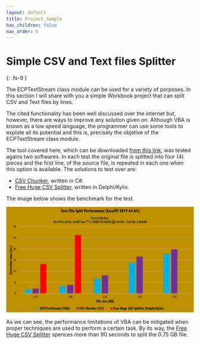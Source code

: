 ```yaml
---
layout: default
title: Project_Sample
has_children: false
nav_order: 5
---
```


# Simple CSV and Text files Splitter
{: .fs-9 }

The ECPTextStream class module can be used for a variety of porposes. In this section I will share with you a simple Workbook project that can split CSV and Text files by lines. 

The cited functionality has been well discussed over the internet but, however, there are ways to improve any solution given on. Although VBA is known as a low speed language, the programmer can use some tools to explote all its potential and this is, precisely the objetive of the ECPTextStream class module.

The tool covered here, which can be downloaded [from this link](https://github.com/ws-garcia/ECPTextStream/raw/main/test-assets/Split_Text_Files.xlsm), was tested agains two softwares. In each test the original file is splitted into four (4) pieces and the first line, of the source file, is repeated in each one when this option is available. The solutions to test over are:

- [CSV Chunker](http://www.scaled-solutions.com/sites/default/files/CSV%20Chunker.zip), written in C#.
- [Free Huge CSV Splitter](https://sourceforge.net/projects/splitcsv/), written in Delphi/Kylix.

The image below shows the benchmark for the test.

![Split-BenchMark](Split-BenchMark.png)

As we can see, the performance limitations of VBA can be mitigated when proper techniques are used to perform a certain task. By its way, the [Free Huge CSV Splitter](https://sourceforge.net/projects/splitcsv/) spences more than 90 seconds to split the 0.75 GB file.